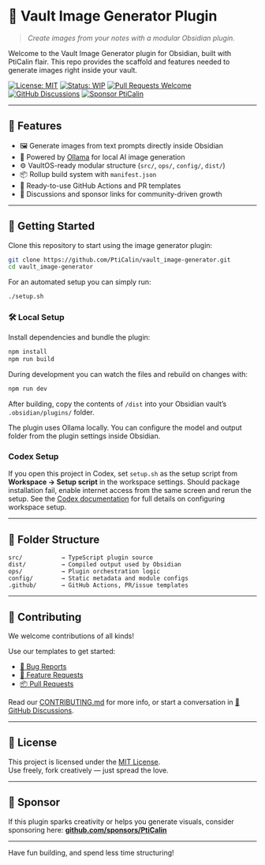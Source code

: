 # 📸 Vault Image Generator Plugin

> _Create images from your notes with a modular Obsidian plugin._

Welcome to the Vault Image Generator plugin for Obsidian, built with PtiCalin flair.
This repo provides the scaffold and features needed to generate images right inside your vault.

[![License: MIT](https://img.shields.io/badge/License-MIT-green.svg)](LICENSE)
[![Status: WIP](https://img.shields.io/badge/status-WIP-yellow.svg)](WIP)
[![Pull Requests Welcome](https://img.shields.io/badge/PRs-welcome-brightgreen.svg)](./.github/PULL_REQUEST_TEMPLATE.md)
[![GitHub Discussions](https://img.shields.io/badge/💬-Discussions-blueviolet?logo=github)](https://github.com/PtiCalin/vault_image-generator/discussions)
[![Sponsor PtiCalin](https://img.shields.io/badge/Sponsor-💖-f06292.svg?logo=githubsponsors)](https://github.com/sponsors/PtiCalin)

---

## 🧰 Features

- 🖼 Generate images from text prompts directly inside Obsidian
- 🤖 Powered by [Ollama](https://ollama.ai/) for local AI image generation
- ⚙️ VaultOS-ready modular structure (`src/`, `ops/`, `config/`, `dist/`)
- 📦 Rollup build system with `manifest.json`
- 📁 Ready-to-use GitHub Actions and PR templates
- 💬 Discussions and sponsor links for community-driven growth

---

## 🚀 Getting Started

Clone this repository to start using the image generator plugin:

```bash
git clone https://github.com/PtiCalin/vault_image-generator.git
cd vault_image-generator
```

For an automated setup you can simply run:

```bash
./setup.sh
```

### 🛠 Local Setup

Install dependencies and bundle the plugin:

```bash
npm install
npm run build
```

During development you can watch the files and rebuild on changes with:

```bash
npm run dev
```

After building, copy the contents of `/dist` into your Obsidian vault’s `.obsidian/plugins/` folder.

The plugin uses Ollama locally. You can configure the model and output folder from the plugin settings inside Obsidian.

### Codex Setup

If you open this project in Codex, set `setup.sh` as the setup script from
**Workspace → Setup script** in the workspace settings. Should package
installation fail, enable internet access from the same screen and rerun the
setup. See the [Codex documentation](https://aka.ms/copilot-workspace-docs) for
full details on configuring workspace setup.

---

## 🧱 Folder Structure

```plaintext
src/           → TypeScript plugin source
dist/          → Compiled output used by Obsidian
ops/           → Plugin orchestration logic
config/        → Static metadata and module configs
.github/       → GitHub Actions, PR/issue templates
```

---

## 🤝 Contributing

We welcome contributions of all kinds!

Use our templates to get started:

- [🐛 Bug Reports](./.github/ISSUE_TEMPLATE/bug_report.md)
- [🌟 Feature Requests](./.github/ISSUE_TEMPLATE/feature_request.md)
- [📦 Pull Requests](./.github/PULL_REQUEST_TEMPLATE.md)

Read our [CONTRIBUTING.md](CONTRIBUTING.md) for more info, or start a conversation in [💬 GitHub Discussions](https://github.com/PtiCalin/vault_image-generator/discussions).

---

## 📜 License

This project is licensed under the [MIT License](LICENSE).  
Use freely, fork creatively — just spread the love.

---

## 💌 Sponsor

If this plugin sparks creativity or helps you generate visuals, consider sponsoring here:
[**github.com/sponsors/PtiCalin**](https://github.com/sponsors/PtiCalin)

---

Have fun building, and spend less time structuring!

